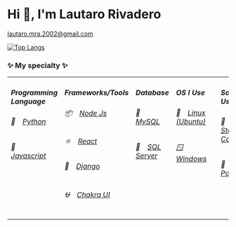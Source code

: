

#  Hi 👋, I'm Lautaro Rivadero 



<lautaro.mra.2002@gmail.com>
<!--
**LautaroMRA02/LautaroMRA02** is a ✨ _special_ ✨ repository because its `README.md` (this file) appears on your GitHub profile.

Here are some ideas to get you started:

- 🔭 I’m currently working on ...
- 🌱 I’m currently learning ...
- 👯 I’m looking to collaborate on ...
- 🤔 I’m looking for help with ...
- 💬 Ask me about ...
- 📫 How to reach me: ...
- 😄 Pronouns: ...
- ⚡ Fun fact: ...
-->
[![Top Langs](https://github-readme-stats.vercel.app/api/top-langs/?username=LautaroMRA02&langs_count=8&theme=aura_dark)](https://github.com/LautaroMRA02/github-readme-stats)


### ✨ My specialty ✨ 
<table>
  <tr>
    <td valign="top">
      <h5>Programming Language</h5>
      <h6>🍩&emsp;<a href="#">Python</a>&emsp;</h6>
      <h6>🍰&emsp;<a href="#">Javascript<a>&emsp;</h6>
      </td>
          <td valign="top">
              <h5>Frameworks/Tools</h5>
          <h6>📦&emsp;<a href="#">Node Js</a>&emsp;</h6>
          <h6>⚛&emsp;<a href="#">React</a>&emsp;</h6>
          <h6>🦎&emsp;<a href="#">Django</a>&emsp;</h6>
          <h6>⛎&emsp;<a href="#">Chakra UI</a>&emsp;</h6>
          </td>
      <td valign="top">
      <h5>Database</h5>
      <h6>🍞&emsp;<a href="#">MySQL</a>&emsp;</h6>
      <h6>🍕&emsp;<a href="#">SQL Server<a>&emsp;</h6>
      </td>
      <td valign="top">
      <h5>OS I Use</h5>
      <h6>🐧&emsp;<a href="#">Linux (Ubuntu)</a>&emsp;</h6>
      <h6>🪟&emsp;<a href="#">Windows<a>&emsp;</h6>
      </td>
      <td valign="top">
      <h5>Software I Use</h5>
      <h6>🥞&emsp;<a href="#">Visual Studio Code</a>&emsp;</h6>
      <h6>🧀&emsp;<a href="#">Postman<a>&emsp;</h6>
      </td>
  </tr>
</table>

